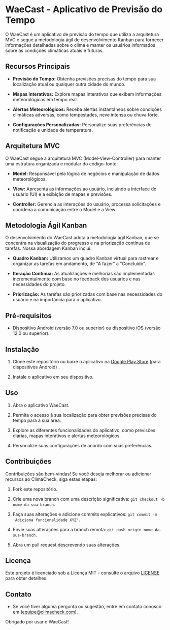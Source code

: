 # WaeCast - Aplicativo de Previsão do Tempo

O WaeCast é um aplicativo de previsão do tempo que utiliza a arquitetura MVC e segue a metodologia ágil de desenvolvimento Kanban para fornecer informações detalhadas sobre o clima e manter os usuários informados sobre as condições climáticas atuais e futuras.



## Recursos Principais

- **Previsão do Tempo:** Obtenha previsões precisas do tempo para sua localização atual ou qualquer outra cidade do mundo.

- **Mapas Interativos:** Explore mapas interativos que exibem informações meteorológicas em tempo real.

- **Alertas Meteorológicos:** Receba alertas instantâneos sobre condições climáticas adversas, como tempestades, neve intensa ou chuva forte.

- **Configurações Personalizadas:** Personalize suas preferências de notificação e unidade de temperatura.

## Arquitetura MVC

O WaeCast segue a arquitetura MVC (Model-View-Controller) para manter uma estrutura organizada e modular do código-fonte:

- **Model:** Responsável pela lógica de negócios e manipulação de dados meteorológicos.

- **View:** Apresenta as informações ao usuário, incluindo a interface do usuário (UI) e a exibição de mapas e previsões.

- **Controller:** Gerencia as interações do usuário, processa solicitações e coordena a comunicação entre o Model e a View.

## Metodologia Ágil Kanban

O desenvolvimento do WaeCast adota a metodologia ágil Kanban, que se concentra na visualização do progresso e na priorização contínua de tarefas. Nossa abordagem Kanban inclui:

- **Quadro Kanban:** Utilizamos um quadro Kanban virtual para rastrear e organizar as tarefas em andamento, de "A fazer" a "Concluído".

- **Iteração Contínua:** As atualizações e melhorias são implementadas incrementalmente com base no feedback dos usuários e nas necessidades do projeto.

- **Priorização:** As tarefas são priorizadas com base nas necessidades do usuário e na importância para o aplicativo.

## Pré-requisitos

- Dispositivo Android (versão 7.0 ou superior) ou dispositivo iOS (versão 12.0 ou superior).

## Instalação

1. Clone este repositório ou baixe o aplicativo na [Google Play Store](link_para_a_loja_de_aplicativos) (para dispositivos Android) .

2. Instale o aplicativo em seu dispositivo.

## Uso

1. Abra o aplicativo WaeCast.

2. Permita o acesso à sua localização para obter previsões precisas do tempo para a sua área.

3. Explore as diferentes funcionalidades do aplicativo, como previsões diárias, mapas interativos e alertas meteorológicos.

4. Personalize suas configurações de acordo com suas preferências.

## Contribuições

Contribuições são bem-vindas! Se você deseja melhorar ou adicionar recursos ao ClimaCheck, siga estas etapas:

1. Fork este repositório.

2. Crie uma nova branch com uma descrição significativa: `git checkout -b nome-da-sua-branch`.

3. Faça suas alterações e adicione commits explicativos: `git commit -m 'Adiciona funcionalidade XYZ'`.

4. Envie suas alterações para a branch remota: `git push origin nome-da-sua-branch`.

5. Abra um pull request descrevendo suas alterações.

## Licença

Este projeto é licenciado sob a Licença MIT - consulte o arquivo [LICENSE](LICENSE) para obter detalhes.

## Contato

- Se você tiver alguma pergunta ou sugestão, entre em contato conosco em (equipe@climacheck.com).


Obrigado por usar o WaeCast!
